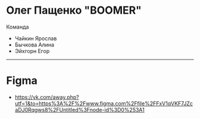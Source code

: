 # Олег Пащенко "BOOMER"

Команда

- Чайкин Ярослав
- Бычкова Алина
- Эйхгорн Егор

***

# Figma

- https://vk.com/away.php?utf=1&to=https%3A%2F%2Fwww.figma.com%2Ffile%2FFxV1qVKF7JZcaDJ0Rqgws8%2FUntitled%3Fnode-id%3D0%253A1
